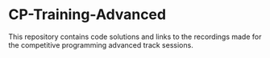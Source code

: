 # CP-Training-Advanced
This repository contains code solutions and links to the recordings made for the competitive programming advanced track sessions.
